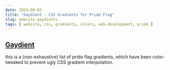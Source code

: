```yaml
---
date: 2024-09-02
title: "Gaydient - CSS Gradients for Pride Flag"
slug: website-gaydients
tags: [ website, css, gradients, colors, web-development, pride ]
---
```


## [Gaydient][1]

this is a (non-exhaustive) list of pride flag gradients, which have been color-tweaked to prevent ugly CSS gradient interpolation.

  [1]: https://cesque.com/gaydient/
